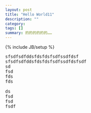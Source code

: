 ```yaml
---
layout: post
title: "Hello World11"
description: ""
category:
tags: []
summary: 的的的的的的……
---
```

{% include JB/setup %}
<pre>
sfsdfsdfddsfdsfdsfsdfssdfdsf
sfsdfsdfddsfdsfdsfsdfssdfdsfsdf
sd
fsd
fds
fds
<!--more-->
ds
fsd
fsd
fsdf
</pre>
